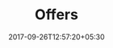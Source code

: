 ---
title: "Offers"
date: 2017-09-26T12:57:20+05:30
draft: false
layout: offers-all
property: "Chalston Beach Resort"
status: "In Process"
url: /offers/all/chalston-beach-resort/
slug: "chalston-beach-resort/"

mainmenu:
 offers: true
 alloffer: true

---